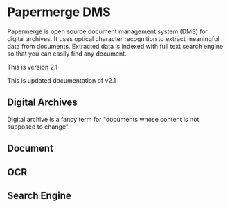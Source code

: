 # Papermerge DMS

Papermerge is open source document management system (DMS) for digital archives.
It uses optical character recognition to extract meaningful data from documents.
Extracted data is indexed with full text search engine so that you can easily
find any document.

This is version 2.1

This is updated documentation of v2.1

## Digital Archives

Digital archive is a fancy term for "documents whose content is not supposed to change".


## Document


## OCR


## Search Engine